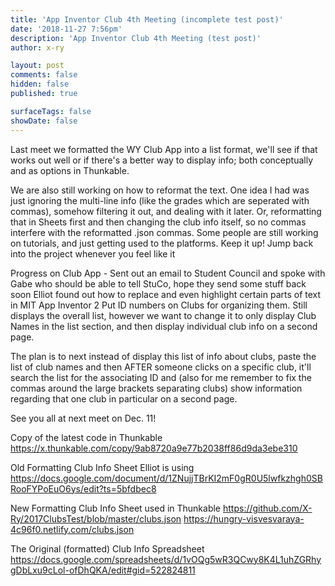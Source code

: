 ```yaml
---
title: 'App Inventor Club 4th Meeting (incomplete test post)'
date: '2018-11-27 7:56pm'
description: 'App Inventor Club 4th Meeting (test post)'
author: x-ry	

layout: post
comments: false
hidden: false
published: true

surfaceTags: false
showDate: false
---
```

Last meet we formatted the WY Club App into a list format, we'll see if that works out well or if there's a better way to display info; both conceptually and as options in Thunkable. 

We are also still working on how to reformat the text. One idea I had was just ignoring the multi-line info (like the grades which are seperated with commas), somehow filtering it out, and dealing with it later. Or, reformatting that in Sheets first and then changing the club info itself, so no commas interfere with the reformatted .json commas.
Some people are still working on tutorials, and just getting used to the platforms. Keep it up! Jump back into the project whenever you feel like it


Progress on Club App - 
Sent out an email to Student Council and spoke with Gabe who should be able to tell StuCo,  hope they send some stuff back soon
Elliot found out how to replace and even highlight certain parts of text in MIT App Inventor 2
Put ID numbers on Clubs for organizing them. Still displays the overall list, however we want to change it to only display Club Names in the list section, and then display individual club info on a second page.

The plan is to next instead of display this list of info about clubs,  paste the list of club names and then AFTER someone clicks on a specific club, it'll search the list for the associating ID and (also for me remember to fix the commas around the large brackets separating clubs) show information regarding that one club in particular on a second page.

See you all at next meet on Dec. 11!

Copy of the latest code in Thunkable
https://x.thunkable.com/copy/9ab8720a9e77b2038ff86d9da3ebe310

Old Formatting Club Info Sheet Elliot is using
https://docs.google.com/document/d/1ZNujjTBrKI2mF0gR0U5lwfkzhgh0SBRooFYPoEuO6ys/edit?ts=5bfdbec8

New Formatting Club Info Sheet used in Thunkable
https://github.com/X-Ry/2017ClubsTest/blob/master/clubs.json
https://hungry-visvesvaraya-4c96f0.netlify.com/clubs.json

The Original (formatted) Club Info Spreadsheet
https://docs.google.com/spreadsheets/d/1vOQg5wR3QCwy8K4L1uhZGRhygDbLxu9cLol-ofDhQKA/edit#gid=522824811
